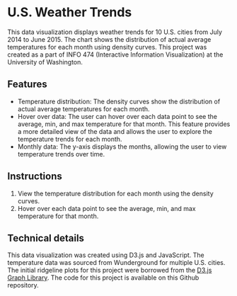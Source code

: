 # U.S. Weather Trends

This data visualization displays weather trends for 10 U.S. cities from July 2014 to June 2015. The chart shows the distribution of actual average temperatures for each month using density curves. This project was created as a part of INFO 474 (Interactive Information Visualization) at the University of Washington. 

## Features
* Temperature distribution: The density curves show the distribution of actual average temperatures for each month. 
* Hover over data: The user can hover over each data point to see the average, min, and max temperature for that month. This feature provides a more detailed view of the data and allows the user to explore the temperature trends for each month.
* Monthly data: The y-axis displays the months, allowing the user to view temperature trends over time.

## Instructions
1. View the temperature distribution for each month using the density curves.
2. Hover over each data point to see the average, min, and max temperature for that month.

## Technical details
This data visualization was created using D3.js and JavaScript. The temperature data was sourced from Wunderground for multiple U.S. cities. The initial ridgeline plots for this project were borrowed from the [D3.js Graph Library](https://d3-graph-gallery.com/graph/ridgeline_basic.html). The code for this project is available on this Github repository. 
